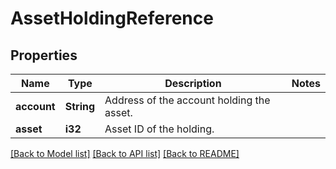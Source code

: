 # AssetHoldingReference

## Properties

Name | Type | Description | Notes
------------ | ------------- | ------------- | -------------
**account** | **String** | Address of the account holding the asset. | 
**asset** | **i32** | Asset ID of the holding. | 

[[Back to Model list]](../README.md#documentation-for-models) [[Back to API list]](../README.md#documentation-for-api-endpoints) [[Back to README]](../README.md)


